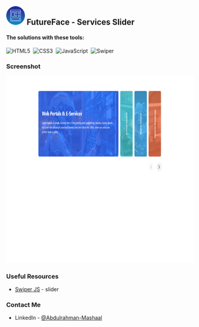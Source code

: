 ## <img src="ui.png" title="The-UI-Workshop" alt="The-UI-Workshop" width="50" height="50"/> FutureFace - Services Slider

#### The solutions with these tools:

![HTML5](https://img.shields.io/badge/-HTML5-E34F26?style=for-the-badge&logo=html5&logoColor=white)&nbsp;
![CSS3](https://img.shields.io/badge/-CSS3-1572B6?style=for-the-badge&logo=css3)&nbsp;
![JavaScript](https://img.shields.io/badge/Javascript-F7DF1E.svg?style=for-the-badge&logo=javascript&logoColor=black)&nbsp;
![Swiper](https://img.shields.io/badge/swiper%20js-4287F5?style=for-the-badge&logo=swiper&logoColor=white)&nbsp;


### Screenshot

<div align="left">
<img src="https://github.com/Abdulrahman-Mashaal/The-UI-Workshop/blob/main/slider/futureface/services/assets/images/screenshot/1.png" title="futureface services" alt="futureface services" width="800" height="500"/>
</div>

### Useful Resources

- [Swiper JS](https://swiperjs.com/swiper-api#cards-effect) - slider  

### Contact Me

- LinkedIn - [@Abdulrahman-Mashaal](https://www.linkedin.com/in/abdulrahman-mashaal?utm_source=share&utm_campaign=share_via&utm_content=profile&utm_medium=android_app)